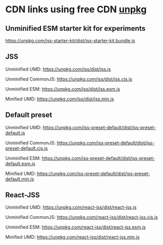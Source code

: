 # CDN links using free CDN [unpkg](https://unpkg.com)

## Unminified ESM starter kit for experiments

https://unpkg.com/jss-starter-kit/dist/jss-starter-kit.bundle.js

## JSS

Unminified UMD:
https://unpkg.com/jss/dist/jss.js

Unminified CommonJS:
https://unpkg.com/jss/dist/jss.cjs.js

Unminified ESM:
https://unpkg.com/jss/dist/jss.esm.js

Minified UMD:
https://unpkg.com/jss/dist/jss.min.js

## Default preset

Unminified UMD:
https://unpkg.com/jss-preset-default/dist/jss-preset-default.js

Unminified CommonJS:
https://unpkg.com/jss-preset-default/dist/jss-preset-default.cjs.js

Unminified ESM:
https://unpkg.com/jss-preset-default/dist/jss-preset-default.esm.js

Minified UMD:
https://unpkg.com/jss-preset-default/dist/jss-preset-default.min.js

## React-JSS

Unminified UMD:
https://unpkg.com/react-jss/dist/react-jss.js

Unminified CommonJS:
https://unpkg.com/react-jss/dist/react-jss.cjs.js

Unminified ESM:
https://unpkg.com/react-jss/dist/react-jss.esm.js

Minified UMD:
https://unpkg.com/react-jss/dist/react-jss.min.js
